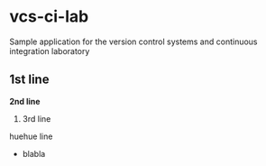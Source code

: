 ﻿# vcs-ci-lab
Sample application for the version control systems and continuous integration laboratory
## 1st line
**2nd line**

1. 3rd line

  huehue line

  * blabla
